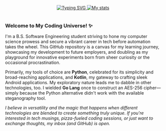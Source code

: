 <div align="center">
  <a href="https://git.io/typing-svg">
    <img src="https://readme-typing-svg.demolab.com?font=LiberationSans&weight=600&duration=1000&pause=1000&color=22C806&background=FF262600&center=true&vCenter=true&multiline=true&width=500&height=250&lines=Adri6336%3A+Explorer+at+Heart%3BPassionate+about+Python+and+Kotlin%3B%F0%9F%8D%95+%F0%9F%92%B0+Tech+for+Pizza%3F+Always.%F0%9F%92%B0+%F0%9F%8D%95%3B(Drop+a+line%2C+we'll+talk+code+(and+pizza))" alt="Typing SVG"/>
  </a>
  <a href="https://github.com/anuraghazra/github-readme-stats">
    <img src="https://github-readme-stats.vercel.app/api?username=Adri6336&show_icons=true&theme=tokyonight" alt="My stats"/>
  </a>
</div>

<br/>

### Welcome to My Coding Universe! ✨

I'm a B.S. Software Engineering student striving to hone my computer science prowess and secure a vibrant career in tech before automation takes the wheel. This GitHub repository is a canvas for my learning journey, showcasing my development to future employers, and doubling as my playground for innovative experiments born from sheer curiosity or the occasional procrastination.

Primarily, my tools of choice are **Python**, celebrated for its simplicity and broad-reaching applications, and **Kotlin**, my gateway to crafting sleek Android applications. My exploratory nature leads me to dabble in other technologies, too. I wielded **Go Lang** once to construct an AES-256 cipher—simply because the Python alternative didn't work with the available steganography tool.

*I believe in versatility and the magic that happens when different technologies are blended to create something truly unique. If you're interested in tech musings, pizza-fueled coding sessions, or just want to exchange thoughts, my inbox (and GitHub) is open.*
